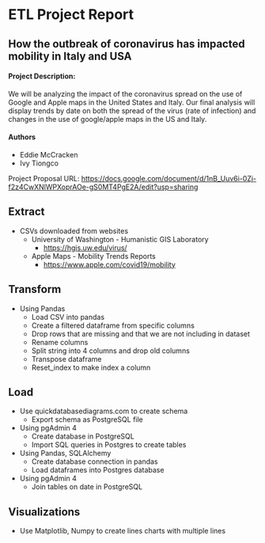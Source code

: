 # ETL Project Report
## How the outbreak of coronavirus has impacted mobility in Italy and USA

#### Project Description:

We will be analyzing the impact of the coronavirus spread on the use of Google and Apple maps in the United States and Italy. Our final analysis will display trends by date on both the spread of the virus (rate of infection) and changes in the use of google/apple maps in the US and Italy.

#### Authors
* Eddie McCracken
* Ivy Tiongco

Project Proposal
URL: https://docs.google.com/document/d/1nB_Uuv6i-0Zj-f2z4CwXNlWPXoprAOe-gS0MT4PgE2A/edit?usp=sharing

## Extract
* CSVs downloaded from websites
  * University of Washington - Humanistic GIS Laboratory
    * https://hgis.uw.edu/virus/
  * Apple Maps - Mobility Trends Reports
    * https://www.apple.com/covid19/mobility

## Transform
* Using Pandas
  * Load CSV into pandas
  * Create a filtered dataframe from specific columns
  * Drop rows that are missing and that we are not including in dataset
  * Rename columns
  * Split string into 4 columns and drop old columns
  * Transpose dataframe
  * Reset_index to make index a column

## Load
* Use quickdatabasediagrams.com to create schema
  * Export schema as PostgreSQL file
* Using pgAdmin 4
  * Create database in PostgreSQL 
  * Import SQL queries in Postgres to create tables
* Using Pandas, SQLAlchemy
  * Create database connection in pandas
  * Load dataframes into Postgres database
* Using pgAdmin 4
  * Join tables on date in PostgreSQL

## Visualizations
* Use Matplotlib, Numpy to create lines charts with multiple lines
